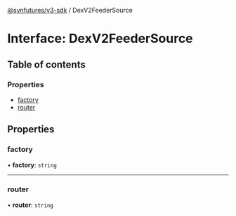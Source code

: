 [@synfutures/v3-sdk](../README.md) / DexV2FeederSource

# Interface: DexV2FeederSource

## Table of contents

### Properties

- [factory](DexV2FeederSource.md#factory)
- [router](DexV2FeederSource.md#router)

## Properties

### factory

• **factory**: `string`

___

### router

• **router**: `string`
